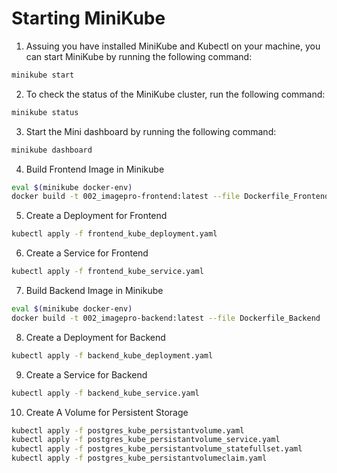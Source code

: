 # Starting MiniKube

1. Assuing you have installed MiniKube and Kubectl on your machine, you can start MiniKube by running the following command:

```bash
minikube start
```

2. To check the status of the MiniKube cluster, run the following command:

```bash
minikube status
```

3. Start the Mini dashboard by running the following command:

```bash
minikube dashboard
```

4. Build Frontend Image in Minikube

```bash
eval $(minikube docker-env)
docker build -t 002_imagepro-frontend:latest --file Dockerfile_Frontend .
```

5. Create a Deployment for Frontend

```bash
kubectl apply -f frontend_kube_deployment.yaml
```

6. Create a Service for Frontend

```bash
kubectl apply -f frontend_kube_service.yaml
```

7. Build Backend Image in Minikube

```bash
eval $(minikube docker-env)
docker build -t 002_imagepro-backend:latest --file Dockerfile_Backend .
```

8. Create a Deployment for Backend

```bash
kubectl apply -f backend_kube_deployment.yaml
```

9. Create a Service for Backend

```bash
kubectl apply -f backend_kube_service.yaml
```


10. Create A Volume for Persistent Storage

```bash
kubectl apply -f postgres_kube_persistantvolume.yaml
kubectl apply -f postgres_kube_persistantvolume_service.yaml
kubectl apply -f postgres_kube_persistantvolume_statefullset.yaml
kubectl apply -f postgres_kube_persistantvolumeclaim.yaml
```
